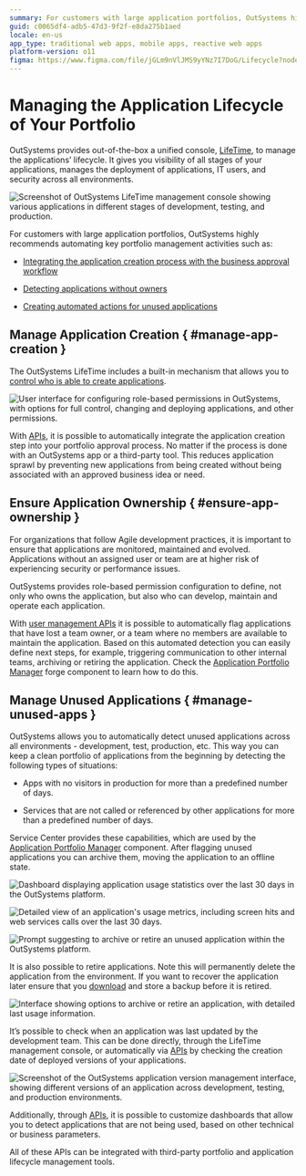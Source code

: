 ```yaml
---
summary: For customers with large application portfolios, OutSystems highly recommends automating key portfolio management activities.
guid: c0065df4-adb5-47d3-9f2f-e8da275b1aed
locale: en-us
app_type: traditional web apps, mobile apps, reactive web apps
platform-version: o11
figma: https://www.figma.com/file/jGLm9nVlJMS9yYNz7I7DoG/Lifecycle?node-id=147:325
---
```


# Managing the Application Lifecycle of Your Portfolio

OutSystems provides out-of-the-box a unified console, [LifeTime](https://success.outsystems.com/Documentation/11/Managing_the_Applications_Lifecycle), to manage the applications’ lifecycle. It gives you visibility of all stages of your applications, manages the deployment of applications, IT users, and security across all environments.

![Screenshot of OutSystems LifeTime management console showing various applications in different stages of development, testing, and production.](images/managing-app-lifecycle-portfolio-0.png "OutSystems LifeTime Management Console Overview")

For customers with large application portfolios, OutSystems highly recommends automating key portfolio management activities such as:

* [Integrating the application creation process with the business approval workflow](#manage-app-creation)

* [Detecting applications without owners](#ensure-app-ownership)

* [Creating automated actions for unused applications](#manage-unused-apps)

## Manage Application Creation { #manage-app-creation }

The OutSystems LifeTime includes a built-in mechanism that allows you to [control who is able to create applications](https://success.outsystems.com/Documentation/11/Managing_the_Applications_Lifecycle/Manage_IT_Users/Control_Who_Creates_Applications). 

![User interface for configuring role-based permissions in OutSystems, with options for full control, changing and deploying applications, and other permissions.](images/managing-app-lifecycle-portfolio-1.png "OutSystems Role Configuration Interface")

With [APIs](https://success.outsystems.com/Documentation/11/Reference/OutSystems_APIs/LifeTime_API_v2), it is possible to automatically integrate the application creation step into your portfolio approval process. No matter if the process is done with an OutSystems app or a third-party tool. This reduces application sprawl by preventing new applications from being created without being associated with an approved business idea or need.

## Ensure Application Ownership { #ensure-app-ownership }

For organizations that follow Agile development practices, it is important to ensure that applications are monitored, maintained and evolved. Applications without an assigned user or team are at higher risk of experiencing security or performance issues.

OutSystems provides role-based permission configuration to define, not only who owns the application, but also who can develop, maintain and operate each application.

With [user management APIs](https://success.outsystems.com/Documentation/11/Reference/OutSystems_APIs/LifeTime_API_v2) it is possible to automatically flag applications that have lost a team owner, or a team where no members are available to maintain the application. Based on this automated detection you can easily define next steps, for example, triggering communication to other internal teams, archiving or retiring the application. Check the [Application Portfolio Manager](https://www.outsystems.com/forge/component-overview/7870/application-portfolio-manager) forge component to learn how to do this.

## Manage Unused Applications { #manage-unused-apps }

OutSystems allows you to automatically detect unused applications across all environments - development, test, production, etc. This way you can keep a clean portfolio of applications from the beginning by detecting the following types of situations:

* Apps with no visitors in production for more than a predefined number of days.

* Services that are not called or referenced by other applications for more than a predefined number of days.

Service Center provides these capabilities, which are used by the [Application Portfolio Manager](https://www.outsystems.com/forge/component-overview/7870/application-portfolio-manager) component. After flagging unused applications you can archive them, moving the application to an offline state.

![Dashboard displaying application usage statistics over the last 30 days in the OutSystems platform.](images/managing-app-lifecycle-portfolio-2.png "Application Portfolio Management Dashboard")

![Detailed view of an application's usage metrics, including screen hits and web services calls over the last 30 days.](images/managing-app-lifecycle-portfolio-3.png "Detailed Application Usage Metrics")

![Prompt suggesting to archive or retire an unused application within the OutSystems platform.](images/managing-app-lifecycle-portfolio-4.png "Application Retirement Prompt")

It is also possible to retire applications. Note this will permanently delete the application from the environment. If you want to recover the application later ensure that you [download](https://success.outsystems.com/Documentation/11/Reference/OutSystems_APIs/LifeTime_API_v2#operation--applications--ApplicationKey--versions--VersionKey--content--get) and store a backup before it is retired.

![Interface showing options to archive or retire an application, with detailed last usage information.](images/managing-app-lifecycle-portfolio-5.png "Application Archiving Options")

It’s possible to check when an application was last updated by the development team. This can be done directly, through the LifeTime management console, or automatically via [APIs](https://success.outsystems.com/Documentation/11/Reference/OutSystems_APIs/LifeTime_API_v2#operation--applications--ApplicationKey--versions--VersionKey---get) by checking the creation date of deployed versions of your applications.

![Screenshot of the OutSystems application version management interface, showing different versions of an application across development, testing, and production environments.](images/managing-app-lifecycle-portfolio-6.png "OutSystems Application Version Management")

Additionally, through [APIs](https://success.outsystems.com/Documentation/11/Reference/OutSystems_APIs), it is possible to customize dashboards that allow you to detect applications that are not being used, based on other technical or business parameters.

All of these APIs can be integrated with third-party portfolio and application lifecycle management tools.
